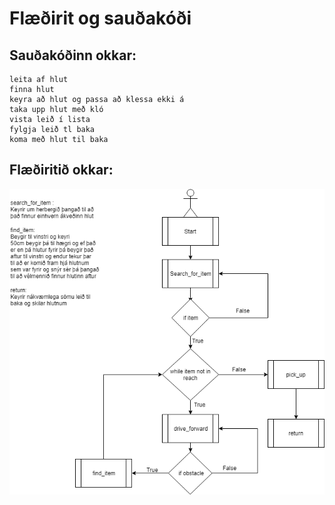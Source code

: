 # Flæðirit og sauðakóði
## Sauðakóðinn okkar:
```
leita af hlut
finna hlut
keyra að hlut og passa að klessa ekki á
taka upp hlut með kló
vista leið í lista
fylgja leið tl baka
koma með hlut til baka
 ```
## Flæðiritið okkar:
![Flæðirit](./img/diagram.png)
